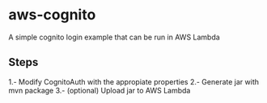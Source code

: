 # aws-cognito

A simple cognito login example that can be run in AWS Lambda

## Steps
1.- Modify CognitoAuth with the appropiate properties
2.- Generate jar with mvn package
3.- (optional) Upload jar to AWS Lambda
